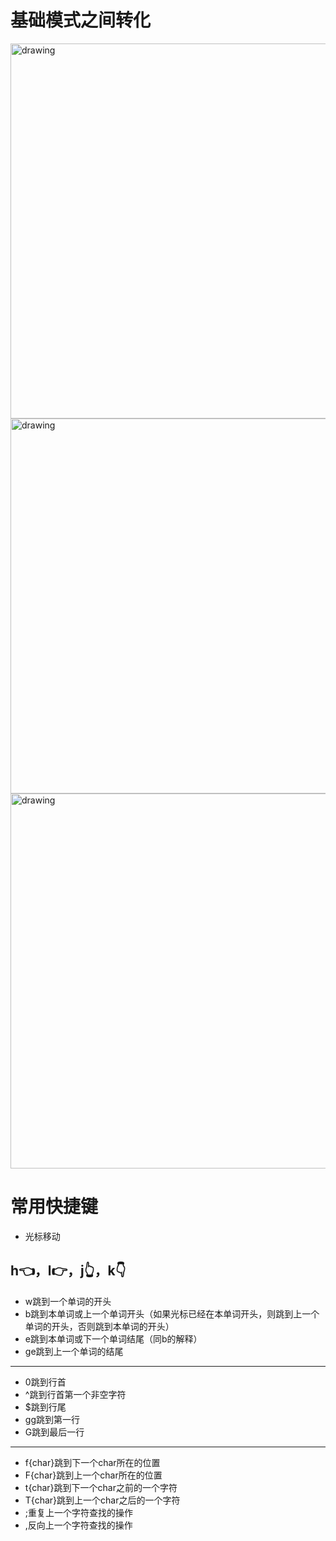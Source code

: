 # 基础模式之间转化

<img src="https://user-images.githubusercontent.com/75344279/136719546-eb2a7410-79d5-425c-950a-5b4dd27f4cd6.png" alt=drawing width="600">

<img src="https://user-images.githubusercontent.com/75344279/136719608-0a48bee8-dda8-4a58-b9dd-e7fb2f4ec4fc.png" alt=drawing width="600">

<img src="https://user-images.githubusercontent.com/75344279/136719705-0882382c-7b75-4c3e-8328-792f17b56568.png" alt=drawing width="600">

# 常用快捷键

+ 光标移动

h👈，l👉，j👆，k👇
-------
+ w跳到一个单词的开头
+ b跳到本单词或上一个单词开头（如果光标已经在本单词开头，则跳到上一个单词的开头，否则跳到本单词的开头）
+ e跳到本单词或下一个单词结尾（同b的解释）
+ ge跳到上一个单词的结尾
------
+ 0跳到行首
+ ^跳到行首第一个非空字符
+ \$跳到行尾
+ gg跳到第一行
+ G跳到最后一行

-----
+ f{char}跳到下一个char所在的位置
+ F{char}跳到上一个char所在的位置
+ t{char}跳到下一个char之前的一个字符
+ T{char}跳到上一个char之后的一个字符
+ ;重复上一个字符查找的操作
+ ,反向上一个字符查找的操作
